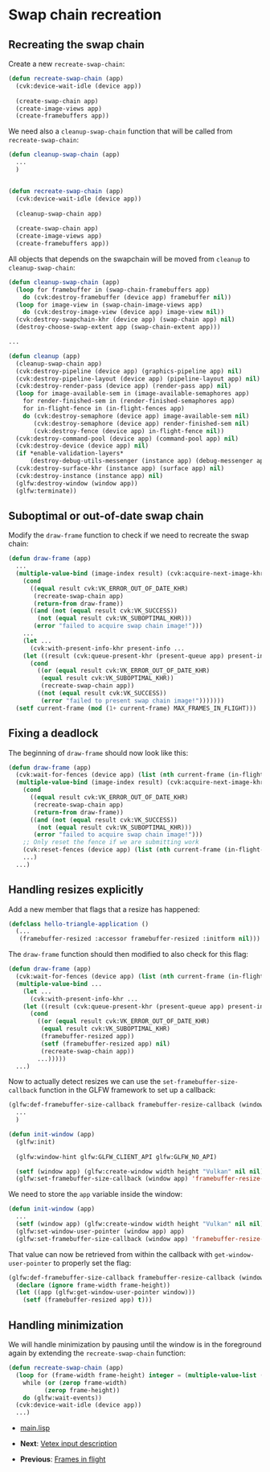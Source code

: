 
# Swap chain recreation

## Recreating the swap chain

Create a new `recreate-swap-chain`:

```lisp
(defun recreate-swap-chain (app)
  (cvk:device-wait-idle (device app))
  
  (create-swap-chain app)
  (create-image-views app)
  (create-framebuffers app))
```

We need also a `cleanup-swap-chain` function that will be called from `recreate-swap-chain`:

```lisp
(defun cleanup-swap-chain (app)
  ...
  )


(defun recreate-swap-chain (app)
  (cvk:device-wait-idle (device app))
  
  (cleanup-swap-chain app)
  
  (create-swap-chain app)
  (create-image-views app)
  (create-framebuffers app))
```

All objects that depends on the swapchain will be moved from `cleanup` to `cleanup-swap-chain`:

```lisp
(defun cleanup-swap-chain (app)
  (loop for framebuffer in (swap-chain-framebuffers app)
	do (cvk:destroy-framebuffer (device app) framebuffer nil))
  (loop for image-view in (swap-chain-image-views app)
	do (cvk:destroy-image-view (device app) image-view nil))
  (cvk:destroy-swapchain-khr (device app) (swap-chain app) nil)
  (destroy-choose-swap-extent app (swap-chain-extent app)))

...

(defun cleanup (app)
  (cleanup-swap-chain app)
  (cvk:destroy-pipeline (device app) (graphics-pipeline app) nil)
  (cvk:destroy-pipeline-layout (device app) (pipeline-layout app) nil)
  (cvk:destroy-render-pass (device app) (render-pass app) nil)
  (loop for image-available-sem in (image-available-semaphores app)
	for render-finished-sem in (render-finished-semaphores app)
	for in-flight-fence in (in-flight-fences app)
	do (cvk:destroy-semaphore (device app) image-available-sem nil)
	   (cvk:destroy-semaphore (device app) render-finished-sem nil)
	   (cvk:destroy-fence (device app) in-flight-fence nil))
  (cvk:destroy-command-pool (device app) (command-pool app) nil)
  (cvk:destroy-device (device app) nil)
  (if *enable-validation-layers*
      (destroy-debug-utils-messenger (instance app) (debug-messenger app) nil))
  (cvk:destroy-surface-khr (instance app) (surface app) nil)
  (cvk:destroy-instance (instance app) nil)
  (glfw:destroy-window (window app))
  (glfw:terminate))
```

## Suboptimal or out-of-date swap chain

Modify the `draw-frame` function to check if we need to recreate the swap chain:

```lisp
(defun draw-frame (app)
  ...
  (multiple-value-bind (image-index result) (cvk:acquire-next-image-khr (device app) (swap-chain app) cvk:UINT64_MAX (nth current-frame (image-available-semaphores app)) cvk:VK_NULL_HANDLE)
    (cond
      ((equal result cvk:VK_ERROR_OUT_OF_DATE_KHR)
       (recreate-swap-chain app)
       (return-from draw-frame))
      ((and (not (equal result cvk:VK_SUCCESS))
	    (not (equal result cvk:VK_SUBOPTIMAL_KHR)))
       (error "failed to acquire swap chain image!")))
    ...
    (let ...
      (cvk:with-present-info-khr present-info ...
	(let ((result (cvk:queue-present-khr (present-queue app) present-info)))
	  (cond
	    ((or (equal result cvk:VK_ERROR_OUT_OF_DATE_KHR)
		 (equal result cvk:VK_SUBOPTIMAL_KHR))
	     (recreate-swap-chain app))
	    ((not (equal result cvk:VK_SUCCESS))
	     (error "failed to present swap chain image!")))))))
  (setf current-frame (mod (1+ current-frame) MAX_FRAMES_IN_FLIGHT)))
```

## Fixing a deadlock

The beginning of `draw-frame` should now look like this:

```lisp
(defun draw-frame (app)
  (cvk:wait-for-fences (device app) (list (nth current-frame (in-flight-fences app))) cvk:VK_TRUE cvk:UINT64_MAX)
  (multiple-value-bind (image-index result) (cvk:acquire-next-image-khr (device app) (swap-chain app) cvk:UINT64_MAX (nth current-frame (image-available-semaphores app)) cvk:VK_NULL_HANDLE)
    (cond
      ((equal result cvk:VK_ERROR_OUT_OF_DATE_KHR)
       (recreate-swap-chain app)
       (return-from draw-frame))
      ((and (not (equal result cvk:VK_SUCCESS))
	    (not (equal result cvk:VK_SUBOPTIMAL_KHR)))
       (error "failed to acquire swap chain image!")))
    ;; Only reset the fence if we are submitting work
    (cvk:reset-fences (device app) (list (nth current-frame (in-flight-fences app))))
    ...)
  ...)
```

## Handling resizes explicitly

Add a new member that flags that a resize has happened:

```lisp
(defclass hello-triangle-application ()
  (...
   (framebuffer-resized :accessor framebuffer-resized :initform nil)))
```

The `draw-frame` function should then modified to also check for this flag:

```lisp
(defun draw-frame (app)
  (cvk:wait-for-fences (device app) (list (nth current-frame (in-flight-fences app))) cvk:VK_TRUE cvk:UINT64_MAX)
  (multiple-value-bind ...
    (let ...
      (cvk:with-present-info-khr ...
	(let ((result (cvk:queue-present-khr (present-queue app) present-info)))
	  (cond
	    ((or (equal result cvk:VK_ERROR_OUT_OF_DATE_KHR)
		 (equal result cvk:VK_SUBOPTIMAL_KHR)
		 (framebuffer-resized app))
	     (setf (framebuffer-resized app) nil)
	     (recreate-swap-chain app))
	    ...)))))
  ...)
```

Now to actually detect resizes we can use the `set-framebuffer-size-callback` function in the GLFW framework to set up a callback:

```lisp
(glfw:def-framebuffer-size-callback framebuffer-resize-callback (window frame-width frame-height)
  ...
  )

(defun init-window (app)
  (glfw:init)
  
  (glfw:window-hint glfw:GLFW_CLIENT_API glfw:GLFW_NO_API)

  (setf (window app) (glfw:create-window width height "Vulkan" nil nil))
  (glfw:set-framebuffer-size-callback (window app) 'framebuffer-resize-callback))
```

We need to store the `app` variable inside the window:

```lisp
(defun init-window (app)
  ...
  (setf (window app) (glfw:create-window width height "Vulkan" nil nil))
  (glfw:set-window-user-pointer (window app) app)
  (glfw:set-framebuffer-size-callback (window app) 'framebuffer-resize-callback))
```

That value can now be retrieved from within the callback with `get-window-user-pointer` to properly set the flag:

```lisp
(glfw:def-framebuffer-size-callback framebuffer-resize-callback (window frame-width frame-height)
  (declare (ignore frame-width frame-height))
  (let ((app (glfw:get-window-user-pointer window)))
    (setf (framebuffer-resized app) t)))
```

## Handling minimization

We will handle minimization by pausing until the window is in the foreground again by extending the `recreate-swap-chain` function:

```lisp
(defun recreate-swap-chain (app)
  (loop for (frame-width frame-height) integer = (multiple-value-list (glfw:get-framebuffer-size (window app)))
	while (or (zerop frame-width)
		  (zerop frame-height))
	do (glfw:wait-events))
  (cvk:device-wait-idle (device app))
  ...)
```

* [main.lisp](https://github.com/Hectarea1996/common-vulkan-guide/blob/main/code-guide/swap-chain-recreation.lisp)

* **Next**: [Vetex input description](https://hectarea1996.github.io/common-vulkan/guide/vertex-input.html)
* **Previous**: [Frames in flight](https://hectarea1996.github.io/common-vulkan/guide/frames-in-flight.html)
